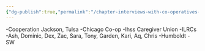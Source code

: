```yaml
---
{"dg-publish":true,"permalink":"/chapter-interviews-with-co-operatives-and-organizers/"}
---
```



-Cooperation Jackson, Tulsa
-Chicago Co-op
-Ihss Caregiver Union
-ILRCs
-Ash, Dominic, Dex, Zac, Sara, Tony, Garden, Kari, Aq, Chris
-Humboldt
-SW

